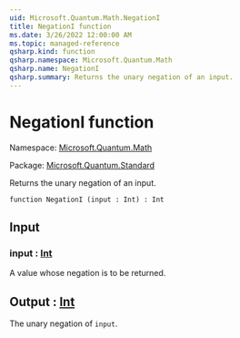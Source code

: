 ```yaml
---
uid: Microsoft.Quantum.Math.NegationI
title: NegationI function
ms.date: 3/26/2022 12:00:00 AM
ms.topic: managed-reference
qsharp.kind: function
qsharp.namespace: Microsoft.Quantum.Math
qsharp.name: NegationI
qsharp.summary: Returns the unary negation of an input.
---
```


# NegationI function

Namespace: [Microsoft.Quantum.Math](xref:Microsoft.Quantum.Math)

Package: [Microsoft.Quantum.Standard](https://nuget.org/packages/Microsoft.Quantum.Standard)


Returns the unary negation of an input.

```qsharp
function NegationI (input : Int) : Int
```


## Input

### input : [Int](xref:microsoft.quantum.qsharp.valueliterals#int-literals)

A value whose negation is to be returned.



## Output : [Int](xref:microsoft.quantum.qsharp.valueliterals#int-literals)

The unary negation of `input`.